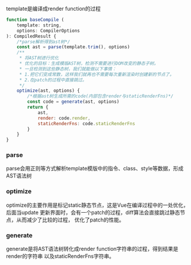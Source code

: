 template是编译成render function的过程
```JavaScript
function baseCompile (
	template: string,
	options: CompilerOptions
): CompiledResult {
	/*parse解析得到ast树*/
	const ast = parse(template.trim(), options)
	/**
	 * 将AST树进行优化
	 * 优化的目标：生成模版AST树，检测不需要进行DOM改变的静态子树。
	 * 一旦检测到这些静态树，我们就能做以下事情：
	 * 1.把它们变成常数，这样我们就再也不需要每次重新渲染时创建新的节点了。
	 * 2.在patch的过程中直接跳过。
	 */
	optimize(ast, options) {
		/*根据ast树生成所需的code(内部包含render与staticRenderFns)*/
		const code = generate(ast, options)
		return {
			ast, 
			render: code.render,
			staticRenderFns: code.staticRenderFns
		}
	}
}
```

### parse
parse会用正则等方式解析template模版中的指令、class、style等数据，形成AST语法树

### optimize
optimize的主要作用是标记static静态节点，这是Vue在编译过程中的一处优化，后面当update
更新界面时，会有一个patch的过程，diff算法会直接跳过静态节点，从而减少了比较的过程，
优化了patch的性能。

### generate
generate是将AST语法树转化成render function字符串的过程，得到结果是render的字符串
以及staticRenderFns字符串。

[](https://github.com/answershuto/learnVue/blob/master/docs/%E8%81%8A%E8%81%8AVue%E7%9A%84template%E7%BC%96%E8%AF%91.MarkDown)
